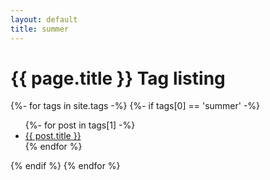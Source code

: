 ```yaml
---
layout: default
title: summer
---
```


<!-- Begin code @ tags/summer/index.md -->

<h1>{{ page.title }} Tag listing</h1>

<div class="tagcloud">
{%- for tags in site.tags -%}
  {%- if tags[0] == 'summer' -%}
<!--  {%- if tags[0] == {{ page.title }} -%} -->
<!--  <a name="{{ tags[0] }}"><h3>{{ tags[0] }}</h3></a> -->
  <ul>
    {%- for post in tags[1] -%}
      <li><a href="{{ post.url| relative_url }}">{{ post.title }}</a></li>
    {% endfor %}
  </ul>
  {% endif %}
{% endfor %}
</div>

<!-- End code @ tags/summer/index.md -->
